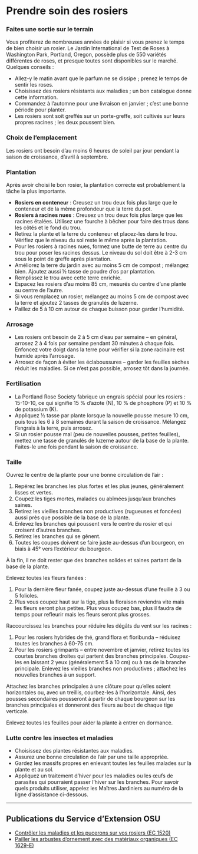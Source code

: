# Prendre soin des rosiers

### Faites une sortie sur le terrain

Vous profiterez de nombreuses années de plaisir si vous prenez le temps de bien choisir un rosier. Le Jardin International de Test de Roses à Washington Park, Portland, Oregon, possède plus de 550 variétés différentes de roses, et presque toutes sont disponibles sur le marché. Quelques conseils :

- Allez-y le matin avant que le parfum ne se dissipe ; prenez le temps de sentir les roses.
- Choisissez des rosiers résistants aux maladies ; un bon catalogue donne cette information.
- Commandez à l’automne pour une livraison en janvier ; c’est une bonne période pour planter.
- Les rosiers sont soit greffés sur un porte-greffe, soit cultivés sur leurs propres racines ; les deux poussent bien.

### Choix de l’emplacement

Les rosiers ont besoin d’au moins 6 heures de soleil par jour pendant la saison de croissance, d’avril à septembre.

### Plantation

Après avoir choisi le bon rosier, la plantation correcte est probablement la tâche la plus importante.

- **Rosiers en conteneur** : Creusez un trou deux fois plus large que le conteneur et de la même profondeur que la terre du pot.
- **Rosiers à racines nues** : Creusez un trou deux fois plus large que les racines étalées. Utilisez une fourche à bêcher pour faire des trous dans les côtés et le fond du trou.
- Retirez la plante et la terre du conteneur et placez-les dans le trou. Vérifiez que le niveau du sol reste le même après la plantation.
- Pour les rosiers à racines nues, formez une butte de terre au centre du trou pour poser les racines dessus. Le niveau du sol doit être à 2-3 cm sous le point de greffe après plantation.
- Améliorez la terre du jardin avec au moins 5 cm de compost ; mélangez bien. Ajoutez aussi ½ tasse de poudre d’os par plantation.
- Remplissez le trou avec cette terre enrichie.
- Espacez les rosiers d’au moins 85 cm, mesurés du centre d’une plante au centre de l’autre.
- Si vous remplacez un rosier, mélangez au moins 5 cm de compost avec la terre et ajoutez 2 tasses de granulés de luzerne.
- Paillez de 5 à 10 cm autour de chaque buisson pour garder l’humidité.

### Arrosage

- Les rosiers ont besoin de 2 à 5 cm d’eau par semaine – en général, arrosez 2 à 4 fois par semaine pendant 30 minutes à chaque fois. Enfoncez votre doigt dans la terre pour vérifier si la zone racinaire est humide après l’arrosage.
- Arrosez de façon à éviter les éclaboussures – garder les feuilles sèches réduit les maladies. Si ce n’est pas possible, arrosez tôt dans la journée.

### Fertilisation

- La Portland Rose Society fabrique un engrais spécial pour les rosiers : 15-10-10, ce qui signifie 15 % d’azote (N), 10 % de phosphore (P) et 10 % de potassium (K).
- Appliquez ½ tasse par plante lorsque la nouvelle pousse mesure 10 cm, puis tous les 6 à 8 semaines durant la saison de croissance. Mélangez l’engrais à la terre, puis arrosez.
- Si un rosier pousse mal (peu de nouvelles pousses, petites feuilles), mettez une tasse de granulés de luzerne autour de la base de la plante. Faites-le une fois pendant la saison de croissance.

### Taille


Ouvrez le centre de la plante pour une bonne circulation de l’air :

1. Repérez les branches les plus fortes et les plus jeunes, généralement lisses et vertes.
2. Coupez les tiges mortes, malades ou abîmées jusqu’aux branches saines.
3. Retirez les vieilles branches non productives (rugueuses et foncées) aussi près que possible de la base de la plante.
4. Enlevez les branches qui poussent vers le centre du rosier et qui croisent d’autres branches.
5. Retirez les branches qui se gênent.
6. Toutes les coupes doivent se faire juste au-dessus d’un bourgeon, en biais à 45° vers l’extérieur du bourgeon.

À la fin, il ne doit rester que des branches solides et saines partant de la base de la plante.


Enlevez toutes les fleurs fanées :

1. Pour la dernière fleur fanée, coupez juste au-dessus d’une feuille à 3 ou 5 folioles.
2. Plus vous coupez haut sur la tige, plus la floraison reviendra vite mais les fleurs seront plus petites. Plus vous coupez bas, plus il faudra de temps pour refleurir mais les fleurs seront plus grosses.


Raccourcissez les branches pour réduire les dégâts du vent sur les racines :

1. Pour les rosiers hybrides de thé, grandiflora et floribunda – réduisez toutes les branches à 60-75 cm.
2. Pour les rosiers grimpants – entre novembre et janvier, retirez toutes les courtes branches droites qui partent des branches principales. Coupez-les en laissant 2 yeux (généralement 5 à 10 cm) ou à ras de la branche principale. Enlevez les vieilles branches non productives ; attachez les nouvelles branches à un support.

Attachez les branches principales à une clôture pour qu’elles soient horizontales ou, avec un treillis, courbez-les à l’horizontale. Ainsi, des pousses secondaires pousseront à partir de chaque bourgeon sur les branches principales et donneront des fleurs au bout de chaque tige verticale.

Enlevez toutes les feuilles pour aider la plante à entrer en dormance.

### Lutte contre les insectes et maladies

- Choisissez des plantes résistantes aux maladies.
- Assurez une bonne circulation de l’air par une taille appropriée.
- Gardez les massifs propres en enlevant toutes les feuilles malades sur la plante et au sol.
- Appliquez un traitement d’hiver pour les maladies ou les œufs de parasites qui pourraient passer l’hiver sur les branches. Pour savoir quels produits utiliser, appelez les Maîtres Jardiniers au numéro de la ligne d’assistance ci-dessous.

---

## Publications du Service d’Extension OSU

- [Contrôler les maladies et les pucerons sur vos rosiers (EC 1520)](https://catalog.extension.oregonstate.edu/ec1520)
- [Pailler les arbustes d’ornement avec des matériaux organiques (EC 1629-E)](https://catalog.extension.oregonstate.edu/ec1629-e)
